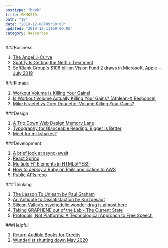 ```yaml
---
posttype: "bkmk"
title: BKMKS10
path: "10"
date: "2019-12-08T09:00:00"
updated: "2019-12-11T09:00:00"
category: Resources
---
```

###Business
1. [The Angel J-Curve](https://wfh.substack.com/p/the-angel-j-curve)
1. [Spotify Is Getting the Netflix Treatment](https://gizmodo.com/spotify-is-getting-the-netflix-treatment-1840366790)
1. [SoftBank Group's $108 billion Vision Fund 2 draws in Microsoft, Apple -- July 2019](https://mobile.reuters.com/article/amp/idUSKCN1UL01F)

###Fitness
1. [Workout Volume is Killing Your Gains!](https://www.youtube.com/watch?v=IgGwA5Jm-Ig)
1. [Is Workout Volume Actually Killing Your Gains? (Athlean-X Response)](https://www.youtube.com/watch?v=Mja2fDwYA5s)
1. [Mike Israetel vs Greg Doucette: Volume Killing Your Gains?](https://www.youtube.com/watch?v=Ke1z1NXUBG0&feature=youtu.be)

###Design
1. [A Trip Down Web Design Memory Lane](https://www.flickr.com/photos/splat/sets/981332/)
1. [Typography for Glanceable Reading: Bigger Is Better](https://www.nngroup.com/articles/glanceable-fonts/)
1. [Meet for milkshakes?](https://medium.com/swlh/how-milkshakes-helped-get-me-30-more-investor-and-customer-meetings-63873e12bdfb)

###Development
1. [A brief look at async-await](https://javascript.christmas/2019/9)
1. [React Spring](https://www.react-spring.io/)
1. [Multiple H1 Elements in HTML5(YES!)](https://webdesign.tutsplus.com/articles/the-truth-about-multiple-h1-tags-in-the-html5-era--webdesign-16824)
1. [How to deploy a Ruby on Rails application to AWS](https://www.codewithjason.com/how-to-deploy-a-ruby-on-rails-application-to-aws/)
1. [Public APIs repo](https://github.com/public-apis/public-apis)

###Thinking
1. [The Lesson To Unlearn by Paul Graham](http://paulgraham.com/lesson.html)
1. [An Antidote to Dissatisfaction by Kurzgesagt](https://www.youtube.com/watch?v=WPPPFqsECz0)
1. [Silicon Valley’s psychedelic wonder drug is almost here](https://www.fastcompany.com/90436824/silicon-valleys-psychedelic-wonder-drug-is-almost-here)
1. [Taking GRAPHENE out of the Lab - The Current State](https://www.youtube.com/watch?v=dxcz_tsUBYg)
1. [Protocols, Not Platforms: A Technological Approach to Free Speech](https://knightcolumbia.org/content/protocols-not-platforms-a-technological-approach-to-free-speech)

###Helpful
1. [Return Audible Books for Credits](https://audible.custhelp.com/app/answers/detail/a_id/4592/~/can-i-return%2Fexchange-my-book%3F)
1. [Wunderlist shutting down May 2020](https://www.wunderlist.com/blog/join-us-on-our-new-journey/)

